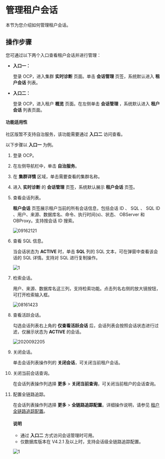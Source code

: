 # 管理租户会话

本节为您介绍如何管理租户会话。

## 操作步骤

您可通过以下两个入口查看租户会话并进行管理：

* **入口一：**

    登录 OCP，进入集群 **实时诊断** 页面。单击 **会话管理** 页签，系统默认进入 **租户会话** 列表。

* **入口二：**

    登录 OCP，进入租户 **概览** 页面。在左侧单击 **会话管理** ，系统默认进入 **租户会话** 列表页面。

<main id="notice" type='notice'>
   <h4>功能适用性</h4>
   <p>社区版暂不支持自治服务，该功能需要通过 <b>入口二</b> 访问查看。</p>
</main>

以下步骤以 **入口一** 为例。

1. 登录 OCP。

2. 在左侧导航栏中，单击 **自治服务**。

3. 在 **集群详情** 区域，单击需要查看的集群名称。

4. 进入 **实时诊断** 的 **会话管理** 页签，系统默认展示 **租户会话** 页签。

5. 查看会话列表。

    **租户会话** 页签展示租户当前的所有会话信息，包括会话 ID 、 SQL 、 SQL ID 、用户、来源、数据库名、命令、执行时间(s)、状态、 OBServer 和 OBProxy。支持按会话 ID 搜索。

    ![09162121](https://obbusiness-private.oss-cn-shanghai.aliyuncs.com/doc/img/ocp/432/%E7%A7%9F%E6%88%B7%E4%BC%9A%E8%AF%9D.png)

6. 查看 SQL 信息。

    当会话状态为 **ACTIVE** 时，单击 **SQL** 列的 SQL 文本，可在弹窗中查看该会话的 SQL 详情。支持对 SQL 进行复制操作。

    ![1](https://obbusiness-private.oss-cn-shanghai.aliyuncs.com/doc/img/ocp/432/sql%E6%96%87%E6%9C%AC.png)

7. 检索会话。

    用户、来源、数据库名这三列，支持检索功能。点击列名右侧的放大镜按钮，可打开检索输入框。

    ![08161423](https://help-static-aliyun-doc.aliyuncs.com/assets/img/zh-CN/7560562361/p304956.png)

8. 查看活跃会话。

    勾选会话列表右上角的 **仅查看活跃会话** 后，会话列表会按照会话状态进行过滤，仅展示状态为 **ACTIVE** 的会话。

    ![2020092205](https://obbusiness-private.oss-cn-shanghai.aliyuncs.com/doc/img/ocp/432/%E4%BB%85%E6%9F%A5%E7%9C%8B%E6%B4%BB%E8%B7%83%E4%BC%9A%E8%AF%9D.png)

9. 关闭会话。

    单击会话列表操作列的 **关闭会话**，可关闭当前租户会话。

10. 关闭当前会话查询。

    在会话列表操作列选择 **更多** > **关闭当前查询**，可关闭当前租户的会话查询。

11. 配置全链路追踪。

    在会话列表操作列选择 **更多** > **全链路追踪配置**。详细操作说明，请参见 [租户全链路追踪配置](../../700.tenant-functions/600.manage-a-tenant/600.full-link-diagnostic-configuration-of-tenant.md)。

    <main id="notice" type='explain'>
      <h4>说明</h4>
      <p><ul><li>通过 <b>入口二</b> 方式访问会话管理时可用。</li><li>仅数据库版本在 V4.2.1 及以上时，支持会话级全链路追踪配置。</li></ul></p>
    </main>

     ![1](https://obbusiness-private.oss-cn-shanghai.aliyuncs.com/doc/img/ocp/432/%E5%85%A8%E9%93%BE%E8%B7%AF%E8%BF%BD%E8%B8%AA%E9%85%8D%E7%BD%AE.png)